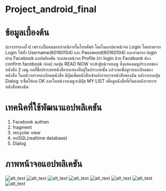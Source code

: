 # Project_android_final

# ข้อมูลเบื้องต้น

(แรงบรรดาลใจ) เพราะเป็นคนชอบอ่านนิยายในโทรศัพท์
โดยในแอปมาหน้าจอ Login โดยสามารถ Login ได้ทั้ง Username(60160104) และ Password(60160104) และสามารถ login ผ่าน Facebook แอปพลิเคชัน จะแสดงหน้าจอ Profile (ถ้า login ด้วย Facebook ต้อง confirm facebook ก่อน) กดปุ่ม READ NOW จะเข้าสู้หน้าจอเมนู ซึ่งแสดงเมนูประเภทของหนังสือ 2 เมนู กดที่ชื่อประเภทหนังสือจะแสดงที่อยู่ในประเภทนั้น แล้วกดเพื่อดูรายละเอียดของหนังสือ ในหน้าจอรายละเอียดหนังสือ มีปุ่มเพิ่มหนังสือเข้าคลังรายการหนังสือของฉัน หลังจากกดปุ่ม Dialog จะขึ้นให้กด OK และในหน้าจอเมนูจะมีปุ่ม MY LIST เพื่อดูหนังสือที่เริ่มลงคลังรายการหนังสือของฉัน

# เทคนิคที่ใช้พัฒนาแอปพลิเคชัน

1. Facebook authen
2. fragment
3. recycler view
4. noSQL(realtime database)
5. Dialog

# ภาพหน้าจอแอปพลิเคชัน

![alt_text](https://i.postimg.cc/9rJrPg4m/Login.png)
![alt_text](https://i.postimg.cc/FYHk2Xtk/Confirm-login.png)
![alt_text](https://i.postimg.cc/1f98q137/Profile.png)
![alt_text](https://i.postimg.cc/bd0Grwp2/Menu.png)
![alt_text](https://i.postimg.cc/Cn4dQmm4/List.png)
![alt_text](https://i.postimg.cc/Fd3Yj9S8/Detail.png)
![alt_text](https://i.postimg.cc/v11gZ7ZQ/Dialog.png)
![alt_text](https://i.postimg.cc/p5vpCgYT/Database.png)
